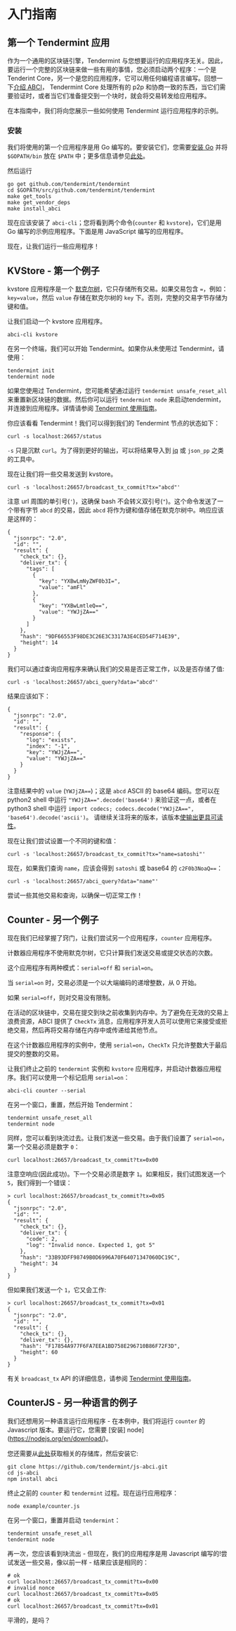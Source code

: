 # 入门指南

## 第一个 Tendermint 应用

作为一个通用的区块链引擎，Tendermint 与您想要运行的应用程序无关。因此，要运行一个完整的区块链来做一些有用的事情，您必须启动两个程序：一个是 Tenderint Core，另一个是您的应用程序，它可以用任何编程语言编写。回想一下[介绍 ABCI](../introduction/what-is-tendermint.md#abci-overview)， Tendermint Core 处理所有的 p2p 和协商一致的东西，当它们需要验证时，或者当它们准备提交到一个块时，就会将交易转发给应用程序。

在本指南中，我们将向您展示一些如何使用 Tendermint 运行应用程序的示例。

### 安装

我们将使用的第一个应用程序是用 Go 编写的。要安装它们，您需要[安装 Go](https://golang.org/doc/install) 并将 `$GOPATH/bin` 放在 `$PATH` 中；更多信息请参见[此处](https://github.com/tendermint/tendermint/wiki/Setting-GOPATH)。

然后运行

```
go get github.com/tendermint/tendermint
cd $GOPATH/src/github.com/tendermint/tendermint
make get_tools
make get_vendor_deps
make install_abci
```

现在应该安装了 `abci-cli`；您将看到两个命令(`counter` 和 `kvstore`)，它们是用 Go 编写的示例应用程序。下面是用 JavaScript 编写的应用程序。

现在，让我们运行一些应用程序！

## KVStore - 第一个例子

kvstore 应用程序是一个 [默克尔树](https://en.wikipedia.org/wiki/Merkle_tree)，它只存储所有交易。如果交易包含 `=`，例如：`key=value`，然后 `value` 存储在默克尔树的 `key` 下。否则，完整的交易字节存储为键和值。

让我们启动一个 kvstore 应用程序。

```
abci-cli kvstore
```

在另一个终端，我们可以开始 Tendermint。如果你从未使用过 Tendermint，请使用：

```
tendermint init
tendermint node
```

如果您使用过 Tendermint，您可能希望通过运行 `tendermint unsafe_reset_all` 来重置新区块链的数据。然后你可以运行 `tendermint node` 来启动tendermint，并连接到应用程序。详情请参阅 [Tendermint 使用指南](../tendermint-core/using-tendermint.md)。

你应该看看 Tendermint！我们可以得到我们的 Tendermint 节点的状态如下：

```
curl -s localhost:26657/status
```

`-s` 只是沉默 `curl`。为了得到更好的输出，可以将结果导入到 [jq](https://stedolan.github.io/jq/) 或 `json_pp` 之类的工具中。

现在让我们将一些交易发送到 kvstore。

```
curl -s 'localhost:26657/broadcast_tx_commit?tx="abcd"'
```

注意 url 周围的单引号(`'`)，这确保 bash 不会转义双引号(`"`)。这个命令发送了一个带有字节 `abcd` 的交易，因此 `abcd` 将作为键和值存储在默克尔树中。响应应该是这样的：

```
{
  "jsonrpc": "2.0",
  "id": "",
  "result": {
    "check_tx": {},
    "deliver_tx": {
      "tags": [
        {
          "key": "YXBwLmNyZWF0b3I=",
          "value": "amFl"
        },
        {
          "key": "YXBwLmtleQ==",
          "value": "YWJjZA=="
        }
      ]
    },
    "hash": "9DF66553F98DE3C26E3C3317A3E4CED54F714E39",
    "height": 14
  }
}
```

我们可以通过查询应用程序来确认我们的交易是否正常工作，以及是否存储了值:

```
curl -s 'localhost:26657/abci_query?data="abcd"'
```

结果应该如下：

```
{
  "jsonrpc": "2.0",
  "id": "",
  "result": {
    "response": {
      "log": "exists",
      "index": "-1",
      "key": "YWJjZA==",
      "value": "YWJjZA=="
    }
  }
}
```

注意结果中的 `value` (`YWJjZA==`)；这是 `abcd` ASCII 的 base64 编码。您可以在 python2 shell 中运行 `"YWJjZA==".decode('base64')` 来验证这一点，或者在 python3 shell 中运行 `import codecs; codecs.decode("YWJjZA==", 'base64').decode('ascii')`。
请继续关注将来的版本，该版本[使输出更具可读性](https://github.com/tendermint/tendermint/issues/1794)。

现在让我们尝试设置一个不同的键和值：

```
curl -s 'localhost:26657/broadcast_tx_commit?tx="name=satoshi"'
```

现在，如果我们查询 `name`，应该会得到 `satoshi` 或 base64 的 `c2F0b3NoaQ==`：

```
curl -s 'localhost:26657/abci_query?data="name"'
```

尝试一些其他交易和查询，以确保一切正常工作！

## Counter - 另一个例子

现在我们已经掌握了窍门，让我们尝试另一个应用程序，`counter` 应用程序。

计数器应用程序不使用默克尔树，它只计算我们发送交易或提交状态的次数。

这个应用程序有两种模式：`serial=off` 和 `serial=on`。

当 `serial=on` 时，交易必须是一个以大端编码的递增整数，从 0 开始。

如果 `serial=off`，则对交易没有限制。

在活动的区块链中，交易在提交到块之前收集到内存中。为了避免在无效的交易上浪费资源，ABCI 提供了 `CheckTx` 消息，应用程序开发人员可以使用它来接受或拒绝交易，然后再将交易存储在内存中或传递给其他节点。

在这个计数器应用程序的实例中，使用 `serial=on`，`CheckTx` 只允许整数大于最后提交的整数的交易。

让我们终止之前的 `tendermint` 实例和 `kvstore` 应用程序，并启动计数器应用程序。我们可以使用一个标记启用 `serial=on`：

```
abci-cli counter --serial
```

在另一个窗口，重置，然后开始 Tendermint：

```
tendermint unsafe_reset_all
tendermint node
```

同样，您可以看到块流过去。让我们发送一些交易。由于我们设置了 `serial=on`，第一个交易必须是数字 `0`：

```
curl localhost:26657/broadcast_tx_commit?tx=0x00
```

注意空响应(因此成功)。下一个交易必须是数字 `1`。如果相反，我们试图发送一个 `5`，我们得到一个错误：

```
> curl localhost:26657/broadcast_tx_commit?tx=0x05
{
  "jsonrpc": "2.0",
  "id": "",
  "result": {
    "check_tx": {},
    "deliver_tx": {
      "code": 2,
      "log": "Invalid nonce. Expected 1, got 5"
    },
    "hash": "33B93DFF98749B0D6996A70F64071347060DC19C",
    "height": 34
  }
}
```

但如果我们发送一个 `1`，它又会工作:

```
> curl localhost:26657/broadcast_tx_commit?tx=0x01
{
  "jsonrpc": "2.0",
  "id": "",
  "result": {
    "check_tx": {},
    "deliver_tx": {},
    "hash": "F17854A977F6FA7EEA1BD758E296710B86F72F3D",
    "height": 60
  }
}
```

有关 `broadcast_tx` API 的详细信息，请参阅 [Tendermint 使用指南](../tendermint-core/using-tendermint.md)。

## CounterJS - 另一种语言的例子

我们还想用另一种语言运行应用程序 - 在本例中，我们将运行 `counter` 的 Javascript 版本。要运行它，您需要 [安装] node](https://nodejs.org/en/download/)。

您还需要从[此处](https://github.com/tendermint/js-abci)获取相关的存储库，然后安装它:

```
git clone https://github.com/tendermint/js-abci.git
cd js-abci
npm install abci
```

终止之前的 `counter` 和 `tendermint` 过程。现在运行应用程序：

```
node example/counter.js
```

在另一个窗口，重置并启动 `tendermint`：

```
tendermint unsafe_reset_all
tendermint node
```

再一次，您应该看到块流出 - 但现在，我们的应用程序是用 Javascript 编写的!尝试发送一些交易，像以前一样 - 结果应该是相同的：

```
# ok
curl localhost:26657/broadcast_tx_commit?tx=0x00
# invalid nonce
curl localhost:26657/broadcast_tx_commit?tx=0x05
# ok
curl localhost:26657/broadcast_tx_commit?tx=0x01
```

平滑的，是吗？
